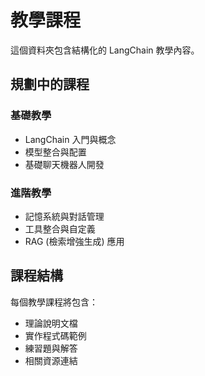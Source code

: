 # 教學課程

這個資料夾包含結構化的 LangChain 教學內容。

## 規劃中的課程

### 基礎教學
- LangChain 入門與概念
- 模型整合與配置
- 基礎聊天機器人開發

### 進階教學
- 記憶系統與對話管理
- 工具整合與自定義
- RAG (檢索增強生成) 應用

## 課程結構

每個教學課程將包含：
- 理論說明文檔
- 實作程式碼範例
- 練習題與解答
- 相關資源連結